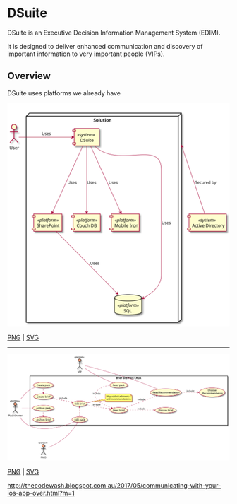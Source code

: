 # DSuite

DSuite is an Executive Decision Information Management System (EDIM).

It is designed to deliver enhanced communication and discovery of important information to very important people (VIPs).

## Overview

DSuite uses platforms we already have

![diagram](overview.svg)

[PNG](overview.png) | [SVG](overview.svg)


---

![diagram](use_case.svg)

[PNG](use_case.png) | [SVG](use_case.svg)

http://thecodewash.blogspot.com.au/2017/05/communicating-with-your-ios-app-over.html?m=1